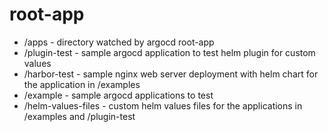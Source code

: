 # root-app

- /apps - directory watched by argocd root-app
- /plugin-test - sample argocd application to test helm plugin for custom values
- /harbor-test - sample nginx web server deployment with helm chart for the application in /examples
- /example - sample argocd applications to test
- /helm-values-files - custom helm values files for the applications in /examples and /plugin-test